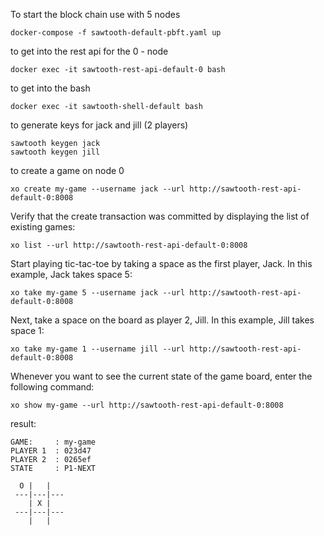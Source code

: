 To start the block chain use with 5 nodes 
```
docker-compose -f sawtooth-default-pbft.yaml up
```
to get into the rest api for the 0 - node
```
docker exec -it sawtooth-rest-api-default-0 bash

```
to get into the bash 
```
docker exec -it sawtooth-shell-default bash

```
to generate keys for jack and jill (2 players)
```
sawtooth keygen jack
sawtooth keygen jill
```
to create a game on node 0
```
xo create my-game --username jack --url http://sawtooth-rest-api-default-0:8008
```
Verify that the create transaction was committed by displaying the list of existing games:
```
xo list --url http://sawtooth-rest-api-default-0:8008
```
Start playing tic-tac-toe by taking a space as the first player, Jack. In this example, Jack takes space 5:
```
xo take my-game 5 --username jack --url http://sawtooth-rest-api-default-0:8008

```
Next, take a space on the board as player 2, Jill. In this example, Jill takes space 1:
```
xo take my-game 1 --username jill --url http://sawtooth-rest-api-default-0:8008
```
Whenever you want to see the current state of the game board, enter the following command:
```
xo show my-game --url http://sawtooth-rest-api-default-0:8008
```

result:
```
GAME:     : my-game
PLAYER 1  : 023d47
PLAYER 2  : 0265ef
STATE     : P1-NEXT

  O |   |  
 ---|---|---
    | X |  
 ---|---|---
    |   |  
```

